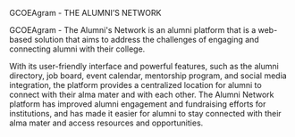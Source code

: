 GCOEAgram - THE ALUMNI’S NETWORK

GCOEAgram - The Alumni's Network is an alumni platform that is a web-based solution that aims to address the challenges of engaging and connecting alumni with their college. 

With its user-friendly interface and powerful features, such as the alumni directory, job board, event calendar, mentorship program, and social media integration, the platform provides a centralized location for alumni to connect with their alma mater and with each other. The Alumni Network platform has improved alumni engagement and fundraising efforts for institutions, and has made it easier for alumni to stay connected with their alma mater and access resources and opportunities. 
